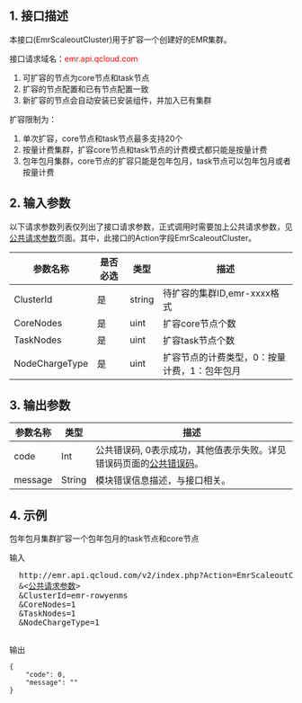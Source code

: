## 1. 接口描述
 
本接口(EmrScaleoutCluster)用于扩容一个创建好的EMR集群。

接口请求域名：<font style="color:red">emr.api.qcloud.com</font>

1) 可扩容的节点为core节点和task节点
2) 扩容的节点配置和已有节点配置一致
3) 新扩容的节点会自动安装已安装组件，并加入已有集群

扩容限制为：
1) 单次扩容，core节点和task节点最多支持20个
2) 按量计费集群，扩容core节点和task节点的计费模式都只能是按量计费
3) 包年包月集群，core节点的扩容只能是包年包月，task节点可以包年包月或者按量计费

## 2. 输入参数
 以下请求参数列表仅列出了接口请求参数，正式调用时需要加上公共请求参数，见<a href="/doc/api/372/4153" title="公共请求参数">公共请求参数</a>页面。其中，此接口的Action字段EmrScaleoutCluster。
 
 | 参数名称 | 是否必选  | 类型 | 描述 |
|---------|---------|---------|---------|
| ClusterId | 是 | string | 待扩容的集群ID,emr-xxxx格式 |
| CoreNodes | 是 | uint | 扩容core节点个数 |
| TaskNodes | 是 | uint | 扩容task节点个数 |
| NodeChargeType | 是 | uint | 扩容节点的计费类型，0：按量计费，1：包年包月 |

## 3. 输出参数

| 参数名称 | 类型 | 描述 |
|---------|---------|---------|
| code | Int | 公共错误码, 0表示成功，其他值表示失败。详见错误码页面的<a href="http://tcecqpoc.fsphere.cn/doc/api/372/%E9%94%99%E8%AF%AF%E7%A0%81#1.E3.80.81.E5.85.AC.E5.85.B1.E9.94.99.E8.AF.AF.E7.A0.81" title="公共错误码">公共错误码</a>。|
| message | String | 模块错误信息描述，与接口相关。|

## 4. 示例
 包年包月集群扩容一个包年包月的task节点和core节点
 
输入
<pre>
  http://emr.api.qcloud.com/v2/index.php?Action=EmrScaleoutCluster
  &<<a href="http://tcecqpoc.fsphere.cn/doc/api/229/6976">公共请求参数</a>>
  &ClusterId=emr-rowyenms
  &CoreNodes=1
  &TaskNodes=1
  &NodeChargeType=1

</pre>

输出
```
{
    "code": 0,
    "message": ""
}
```
